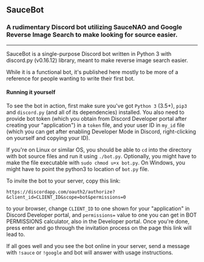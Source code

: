 ## SauceBot
### A rudimentary Discord bot utilizing SauceNAO and Google Reverse Image Search to make looking for source easier.

---

SauceBot is a single-purpose Discord bot written in Python 3 with discord.py (v0.16.12) library, meant to make reverse image search easier.

While it is a functional bot, it's published here mostly to be more of a reference for people wanting to write their first bot.

#### Running it yourself

To see the bot in action, first make sure you've got `Python 3` (3.5+), `pip3` and `discord.py` (and all of its dependencies) installed. You also need to provide bot token (which you obtain from Discord Developer portal after creating your "application") in a `token` file, and your user ID in `my_id` file (which you can get after enabling Developer Mode in Discord, right-clicking on yourself and copying your ID).

If you're on Linux or similar OS, you should be able to `cd` into the directory with bot source files and run it using `./bot.py`. Optionally, you might have to make the file executable with `sudo chmod u+x bot.py`. On Windows, you might have to point the python3 to location of `bot.py` file.

To invite the bot to your server, copy this link:

`https://discordapp.com/oauth2/authorize?&client_id=CLIENT_ID&scope=bot&permissions=0`

to your browser, change `CLIENT_ID` to one shown for your "application" in Discord Developer portal, and `permissions=` value to one you can get in BOT PERMISSIONS calculator, also in the Developer portal. Once you're done, press enter and go through the invitation process on the page this link will lead to.

If all goes well and you see the bot online in your server, send a message with `!sauce` or `!google` and bot will answer with usage instructions.